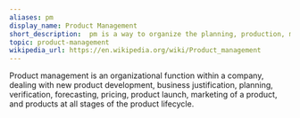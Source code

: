 ```yaml
---
aliases: pm
display_name: Product Management
short_description:  pm is a way to organize the planning, production, marketing, and tasks related to the creation and distribution of a product.
topic: product-management
wikipedia_url: https://en.wikipedia.org/wiki/Product_management
---
```

Product management is an organizational function within a company, dealing with new product development, business justification, planning, verification, forecasting, pricing, product launch, marketing of a product, and products at all stages of the product lifecycle.
